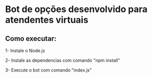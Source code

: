 # Bot de opções desenvolvido para atendentes virtuais

## Como executar:

1- Instale o Node.js

2- Instale as dependencias com comando "npm install"

3- Execute o bot com comando "index.js"
